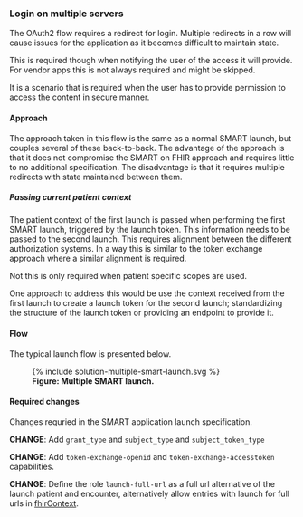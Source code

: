### Login on multiple servers

The OAuth2 flow requires a redirect for login. Multiple redirects in a row will cause issues for the application as it becomes difficult to maintain state.

This is required though when notifying the user of the access it will provide. For vendor apps this is not always required and might be skipped.

It is a scenario that is required when the user has to provide permission to access the content in secure manner.

#### Approach

The approach taken in this flow is the same as a normal SMART launch, but couples several of these back-to-back. The advantage of the approach is that it does not compromise the SMART on FHIR approach and requires little to no additional specification. The disadvantage is that it requires multiple redirects with state maintained between them.

##### Passing current patient context

The patient context of the first launch is passed when performing the first SMART launch, triggered by the launch token. This information needs to be passed to the second launch. This requires alignment between the different authorization systems. In a way this is similar to the token exchange approach where a similar alignment is required.

Not this is only required when patient specific scopes are used.

One approach to address this would be use the context received from the first launch to create a launch token for the second launch; standardizing the structure of the launch token or providing an endpoint to provide it.

#### Flow

The typical launch flow is presented below.

<figure>
  {% include solution-multiple-smart-launch.svg %}
  <figcaption><b>Figure: Multiple SMART launch.</b></figcaption>
  <p></p>
</figure>

#### Required changes

Changes requried in the SMART application launch specification.

**CHANGE**: Add `grant_type` and `subject_type` and `subject_token_type`

**CHANGE**: Add `token-exchange-openid` and `token-exchange-accesstoken` capabilities.

**CHANGE**: Define the role `launch-full-url` as a full url alternative of the launch patient and encounter, alternatively allow entries with launch for full urls in [fhirContext](https://hl7.org/fhir/smart-app-launch/scopes-and-launch-context.html#fhircontext-exp).
